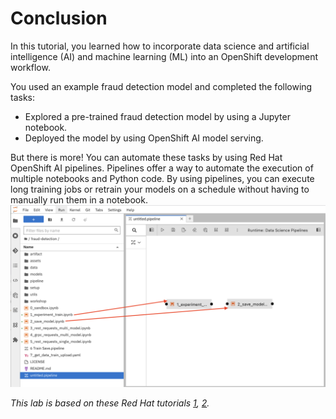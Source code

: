# Conclusion

In this tutorial, you learned how to incorporate data science and artificial intelligence (AI) and machine learning (ML) into an OpenShift development workflow.

You used an example fraud detection model and completed the following tasks:
* Explored a pre-trained fraud detection model by using a Jupyter notebook.
* Deployed the model by using OpenShift AI model serving.

But there is more! You can automate these tasks by using Red Hat OpenShift AI pipelines. Pipelines offer a way to automate the execution of multiple notebooks and Python code. By using pipelines, you can execute long training jobs or retrain your models on a schedule without having to manually run them in a notebook.
   ![](images/99-pipelines.png ':size=600')

_This lab is based on these Red Hat tutorials [1](https://developers.redhat.com/learn/openshift-data-science/configure-jupyter-notebook-use-gpus-aiml-modeling), [2](https://docs.redhat.com/en/documentation/red_hat_openshift_ai_self-managed/2.10/html/openshift_ai_tutorial_-_fraud_detection_example/index)._